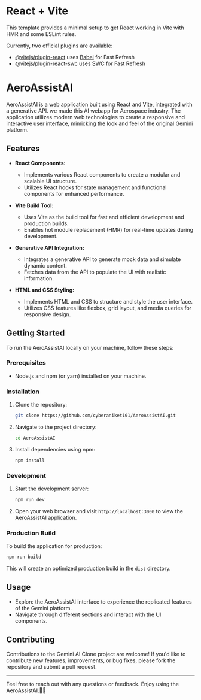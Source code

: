 # React + Vite

This template provides a minimal setup to get React working in Vite with HMR and some ESLint rules.

Currently, two official plugins are available:

- [@vitejs/plugin-react](https://github.com/vitejs/vite-plugin-react/blob/main/packages/plugin-react/README.md) uses [Babel](https://babeljs.io/) for Fast Refresh
- [@vitejs/plugin-react-swc](https://github.com/vitejs/vite-plugin-react-swc) uses [SWC](https://swc.rs/) for Fast Refresh

# AeroAssistAI

AeroAssistAI is a web application built using React and Vite, integrated with a generative API. we made this AI webapp for Aerospace industry.
The application utilizes modern web technologies to create a responsive and interactive user interface, mimicking the look and feel of the original Gemini platform.

## Features

- **React Components:**
  - Implements various React components to create a modular and scalable UI structure.
  - Utilizes React hooks for state management and functional components for enhanced performance.

- **Vite Build Tool:**
  - Uses Vite as the build tool for fast and efficient development and production builds.
  - Enables hot module replacement (HMR) for real-time updates during development.

- **Generative API Integration:**
  - Integrates a generative API to generate mock data and simulate dynamic content.
  - Fetches data from the API to populate the UI with realistic information.

- **HTML and CSS Styling:**
  - Implements HTML and CSS to structure and style the user interface.
  - Utilizes CSS features like flexbox, grid layout, and media queries for responsive design.

## Getting Started

To run the AeroAssistAI locally on your machine, follow these steps:

### Prerequisites

- Node.js and npm (or yarn) installed on your machine.

### Installation

1. Clone the repository:
   ```bash
   git clone https://github.com/cyberaniket101/AeroAssistAI.git
   ```

2. Navigate to the project directory:
   ```bash
   cd AeroAssistAI
   ```

3. Install dependencies using npm:
   ```bash
   npm install
   ```

### Development

1. Start the development server:
   ```bash
   npm run dev
   ```

2. Open your web browser and visit `http://localhost:3000` to view the AeroAssistAI application.

### Production Build

To build the application for production:

```bash
npm run build
```

This will create an optimized production build in the `dist` directory.

## Usage

- Explore the AeroAssistAI interface to experience the replicated features of the Gemini platform.
- Navigate through different sections and interact with the UI components.

## Contributing

Contributions to the Gemini AI Clone project are welcome! If you'd like to contribute new features, improvements, or bug fixes, please fork the repository and submit a pull request.


---

Feel free to reach out with any questions or feedback. Enjoy using the AeroAssistAI.🚀🌌
